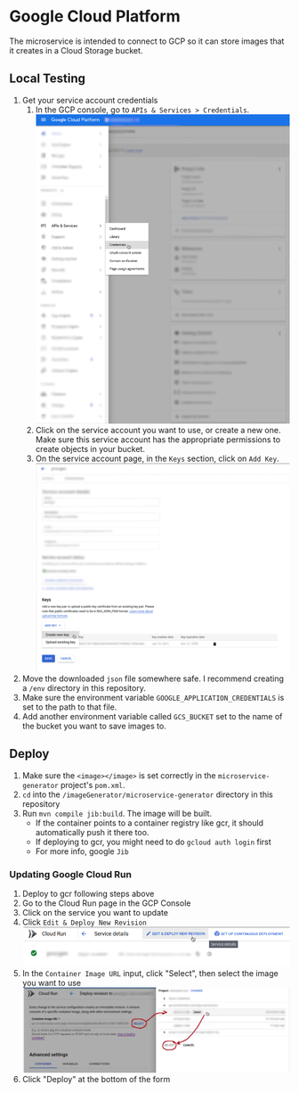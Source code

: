 # Google Cloud Platform

The microservice is intended to connect to GCP so it can store images that it creates in a Cloud Storage bucket.

## Local Testing

1. Get your service account credentials
   1. In the GCP console, go to `APIs & Services > Credentials`. ![Figure 1](./GCP_Key_1.png)
   2. Click on the service account you want to use, or create a new one. Make sure this service account has the appropriate permissions to create objects in your bucket.
   3. On the service account page, in the `Keys` section, click on `Add Key`. ![Figure 2](./GCP_Key_2.png)
2. Move the downloaded `json` file somewhere safe. I recommend creating a `/env` directory in this repository.
3. Make sure the environment variable `GOOGLE_APPLICATION_CREDENTIALS` is set to the path to that file.
4. Add another environment variable called `GCS_BUCKET` set to the name of the bucket you want to save images to.



## Deploy

1. Make sure the `<image></image>` is set correctly in the `microservice-generator` project's `pom.xml`.
2. `cd` into the `/imageGenerator/microservice-generator` directory in this repository
3. Run `mvn compile jib:build`. The image will be built. 
   - If the container points to a container registry like gcr, it should automatically push it there too.
   - If deploying to gcr, you might need to do `gcloud auth login` first
   - For more info, google `Jib`


### Updating Google Cloud Run

1. Deploy to gcr following steps above
2. Go to the Cloud Run page in the GCP Console
3. Click on the service you want to update
4. Click `Edit & Deploy New Revision` ![Figure 3](./GCP_CloudRun_1.png)
5. In the `Container Image URL` input, click "Select", then select the image you want to use ![Figure 4](./GCP_CloudRun_2.png)
6. Click "Deploy" at the bottom of the form